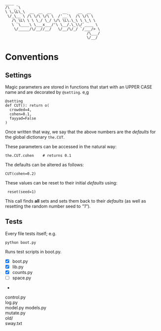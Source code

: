 ```
____                                       
/\  _`\                                     
\ \,\L\_\  __  __  __     __     __  __     
 \/_\__ \ /\ \/\ \/\ \  /'__`\  /\ \/\ \    
   /\ \L\ \ \ \_/ \_/ \/\ \L\.\_\ \ \_\ \   
   \ `\____\ \___x___/'\ \__/.\_\\/`____ \  
    \/_____/\/__//__/   \/__/\/_/ `/___/> \ 
                                     /\___/ 
                                     \/__/  
```

# Conventions

## Settings

Magic parameters are stored in functions that start with an UPPER CASE name 
and are decorated by `@setting`. e,g

```
@setting
def CUT(): return o( 
  crowded=4, 
  cohen=0.1,
  fayyad=False
)
```

Once written that way, we say that the above numbers are the _defaults_
for the global dictionary `the.CUT`.

These parameters can be accessed in the natural way:

    the.CUT.cohen    # returns 0.1

The defaults can   be altered as follows:

    CUT(cohen=0.2)
    
These values can be reset to their initial _defaults_ using:

     reset(seed=1)

This call finds **all** sets and sets them back to their _defaults_
(as well as resetting the random number seed to _"1"_). 
    
## Tests

Every file tests itself; e.g. 

    python boot.py

Runs test scripts in boot.py.

-  [X] boot.py  
-  [X] lib.py  
-  [X] counts.py  
-  [ ] space.py
-  
control.py  
log.py  
model.py 
models.py  
mutate.py  
old/    
sway.txt     
